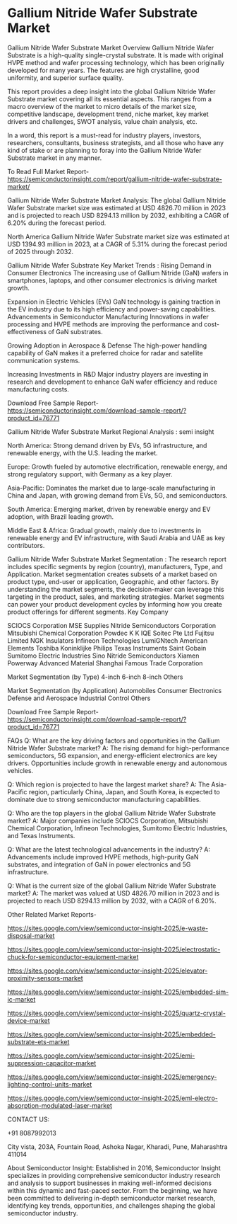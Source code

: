 <h1>Gallium Nitride Wafer Substrate Market</h1>
Gallium Nitride Wafer Substrate Market Overview
Gallium Nitride Wafer Substrate is a high-quality single-crystal substrate. It is made with original HVPE method and wafer processing technology, which has been originally developed for many years. The features are high crystalline, good uniformity, and superior surface quality.

This report provides a deep insight into the global Gallium Nitride Wafer Substrate market covering all its essential aspects. This ranges from a macro overview of the market to micro details of the market size, competitive landscape, development trend, niche market, key market drivers and challenges, SWOT analysis, value chain analysis, etc.

In a word, this report is a must-read for industry players, investors, researchers, consultants, business strategists, and all those who have any kind of stake or are planning to foray into the Gallium Nitride Wafer Substrate market in any manner.

To Read Full Market Report-
https://semiconductorinsight.com/report/gallium-nitride-wafer-substrate-market/

Gallium Nitride Wafer Substrate Market Analysis:
The global Gallium Nitride Wafer Substrate market size was estimated at USD 4826.70 million in 2023 and is projected to reach USD 8294.13 million by 2032, exhibiting a CAGR of 6.20% during the forecast period.

North America Gallium Nitride Wafer Substrate market size was estimated at USD 1394.93 million in 2023, at a CAGR of 5.31% during the forecast period of 2025 through 2032.

Gallium Nitride Wafer Substrate Key Market Trends :
Rising Demand in Consumer Electronics
The increasing use of Gallium Nitride (GaN) wafers in smartphones, laptops, and other consumer electronics is driving market growth.

Expansion in Electric Vehicles (EVs)
GaN technology is gaining traction in the EV industry due to its high efficiency and power-saving capabilities.
Advancements in Semiconductor Manufacturing
Innovations in wafer processing and HVPE methods are improving the performance and cost-effectiveness of GaN substrates.

Growing Adoption in Aerospace & Defense
The high-power handling capability of GaN makes it a preferred choice for radar and satellite communication systems.

Increasing Investments in R&D
Major industry players are investing in research and development to enhance GaN wafer efficiency and reduce manufacturing costs.

Download Free Sample Report-
https://semiconductorinsight.com/download-sample-report/?product_id=76771

Gallium Nitride Wafer Substrate Market Regional Analysis :
semi insight

North America:
Strong demand driven by EVs, 5G infrastructure, and renewable energy, with the U.S. leading the market.

Europe:
Growth fueled by automotive electrification, renewable energy, and strong regulatory support, with Germany as a key player.

Asia-Pacific:
Dominates the market due to large-scale manufacturing in China and Japan, with growing demand from EVs, 5G, and semiconductors.

South America:
Emerging market, driven by renewable energy and EV adoption, with Brazil leading growth.

Middle East & Africa:
Gradual growth, mainly due to investments in renewable energy and EV infrastructure, with Saudi Arabia and UAE as key contributors.

Gallium Nitride Wafer Substrate Market Segmentation :
The research report includes specific segments by region (country), manufacturers, Type, and Application. Market segmentation creates subsets of a market based on product type, end-user or application, Geographic, and other factors. By understanding the market segments, the decision-maker can leverage this targeting in the product, sales, and marketing strategies. Market segments can power your product development cycles by informing how you create product offerings for different segments.
Key Company

SCIOCS Corporation
MSE Supplies
Nitride Semiconductors Corporation
Mitsubishi Chemical Corporation
Powdec K K
IQE
Soitec Pte Ltd
Fujitsu Limited
NGK Insulators
Infineon Technologies
LumiGNtech
American Elements
Toshiba
Koninklijke Philips
Texas Instruments
Saint Gobain
Sumitomo Electric Industries
Sino Nitride Semiconductors
Xiamen Powerway Advanced Material
Shanghai Famous Trade Corporation

Market Segmentation (by Type)
4-inch
6-inch
8-inch
Others

Market Segmentation (by Application)
Automobiles
Consumer Electronics
Defense and Aerospace
Industrial Control
Others

Download Free Sample Report-
https://semiconductorinsight.com/download-sample-report/?product_id=76771

FAQs
Q: What are the key driving factors and opportunities in the Gallium Nitride Wafer Substrate market?
A: The rising demand for high-performance semiconductors, 5G expansion, and energy-efficient electronics are key drivers. Opportunities include growth in renewable energy and autonomous vehicles.

Q: Which region is projected to have the largest market share?
A: The Asia-Pacific region, particularly China, Japan, and South Korea, is expected to dominate due to strong semiconductor manufacturing capabilities.

Q: Who are the top players in the global Gallium Nitride Wafer Substrate market?
A: Major companies include SCIOCS Corporation, Mitsubishi Chemical Corporation, Infineon Technologies, Sumitomo Electric Industries, and Texas Instruments.

Q: What are the latest technological advancements in the industry?
A: Advancements include improved HVPE methods, high-purity GaN substrates, and integration of GaN in power electronics and 5G infrastructure.

Q: What is the current size of the global Gallium Nitride Wafer Substrate market?
A: The market was valued at USD 4826.70 million in 2023 and is projected to reach USD 8294.13 million by 2032, with a CAGR of 6.20%.

Other Related Market Reports-

https://sites.google.com/view/semiconductor-insight-2025/e-waste-disposal-market

https://sites.google.com/view/semiconductor-insight-2025/electrostatic-chuck-for-semiconductor-equipment-market

https://sites.google.com/view/semiconductor-insight-2025/elevator-proximity-sensors-market

https://sites.google.com/view/semiconductor-insight-2025/embedded-sim-ic-market

https://sites.google.com/view/semiconductor-insight-2025/quartz-crystal-device-market

https://sites.google.com/view/semiconductor-insight-2025/embedded-substrate-ets-market

https://sites.google.com/view/semiconductor-insight-2025/emi-suppression-capacitor-market

https://sites.google.com/view/semiconductor-insight-2025/emergency-lighting-control-units-market

https://sites.google.com/view/semiconductor-insight-2025/eml-electro-absorption-modulated-laser-market

CONTACT US:

+91 8087992013

City vista, 203A, Fountain Road, Ashoka Nagar, Kharadi, Pune, Maharashtra 411014

About Semiconductor Insight:
Established in 2016, Semiconductor Insight specializes in providing comprehensive semiconductor industry research and analysis to support businesses in making well-informed decisions within this dynamic and fast-paced sector. From the beginning, we have been committed to delivering in-depth semiconductor market research, identifying key trends, opportunities, and challenges shaping the global semiconductor industry.
